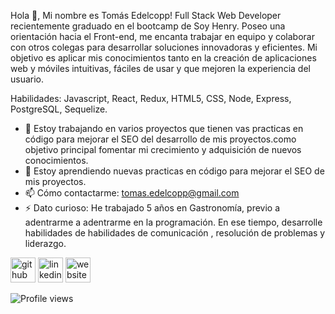 Hola 👋, Mi nombre es Tomás Edelcopp!
Full Stack Web Developer recientemente graduado en el bootcamp de Soy Henry. Poseo una orientación hacia el Front-end, me encanta trabajar en equipo y colaborar con otros colegas para desarrollar soluciones innovadoras y eficientes. Mi objetivo es aplicar mis conocimientos tanto en la creación de aplicaciones web y móviles intuitivas, fáciles de usar y que mejoren la experiencia del usuario.

Habilidades: Javascript, React, Redux, HTML5, CSS, Node, Express, PostgreSQL, Sequelize.

- 🔭 Estoy trabajando en varios proyectos que tienen vas practicas en código para mejorar el SEO del desarrollo de mis proyectos.como objetivo principal fomentar mi crecimiento y adquisición de nuevos conocimientos. 
- 🌱 Estoy aprendiendo nuevas practicas en código para mejorar el SEO de mis proyectos. 
- 📫 Cómo contactarme: tomas.edelcopp@gmail.com 
- ⚡ Dato curioso: He trabajado 5 años en Gastronomía, previo a adentrarme a adentrarme en la programación. En ese tiempo, desarrolle habilidades de habilidades de comunicación , resolución de problemas y liderazgo. 


[<img src='https://cdn.jsdelivr.net/npm/simple-icons@3.0.1/icons/github.svg' alt='github' height='40'>](https://github.com/tedelcopp)  [<img src='https://cdn.jsdelivr.net/npm/simple-icons@3.0.1/icons/linkedin.svg' alt='linkedin' height='40'>](https://www.linkedin.com/in/edelcopp/)  [<img src='https://cdn.jsdelivr.net/npm/simple-icons@3.0.1/icons/icloud.svg' alt='website' height='40'>](https://portfolio-te.vercel.app/)  

![Profile views](https://gpvc.arturio.dev/tedelcopp)  
